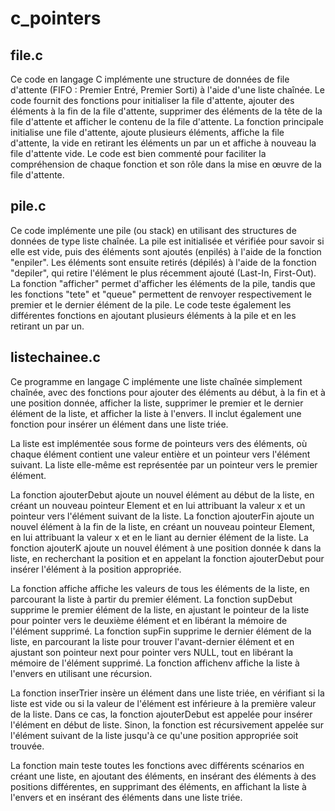 # c_pointers
## file.c
Ce code en langage C implémente une structure de données de file d'attente (FIFO : Premier Entré, Premier Sorti) à l'aide d'une liste chaînée. Le code fournit des fonctions pour initialiser la file d'attente, ajouter des éléments à la fin de la file d'attente, supprimer des éléments de la tête de la file d'attente et afficher le contenu de la file d'attente. La fonction principale initialise une file d'attente, ajoute plusieurs éléments, affiche la file d'attente, la vide en retirant les éléments un par un et affiche à nouveau la file d'attente vide. Le code est bien commenté pour faciliter la compréhension de chaque fonction et son rôle dans la mise en œuvre de la file d'attente.
## pile.c
Ce code implémente une pile (ou stack) en utilisant des structures de données de type liste chaînée. La pile est initialisée et vérifiée pour savoir si elle est vide, puis des éléments sont ajoutés (enpilés) à l'aide de la fonction "enpiler". Les éléments sont ensuite retirés (dépilés) à l'aide de la fonction "depiler", qui retire l'élément le plus récemment ajouté (Last-In, First-Out). La fonction "afficher" permet d'afficher les éléments de la pile, tandis que les fonctions "tete" et "queue" permettent de renvoyer respectivement le premier et le dernier élément de la pile. Le code teste également les différentes fonctions en ajoutant plusieurs éléments à la pile et en les retirant un par un.
## listechainee.c
Ce programme en langage C implémente une liste chaînée simplement chaînée, avec des fonctions pour ajouter des éléments au début, à la fin et à une position donnée, afficher la liste, supprimer le premier et le dernier élément de la liste, et afficher la liste à l'envers. Il inclut également une fonction pour insérer un élément dans une liste triée.

La liste est implémentée sous forme de pointeurs vers des éléments, où chaque élément contient une valeur entière et un pointeur vers l'élément suivant. La liste elle-même est représentée par un pointeur vers le premier élément.

La fonction ajouterDebut ajoute un nouvel élément au début de la liste, en créant un nouveau pointeur Element et en lui attribuant la valeur x et un pointeur vers l'élément suivant de la liste. La fonction ajouterFin ajoute un nouvel élément à la fin de la liste, en créant un nouveau pointeur Element, en lui attribuant la valeur x et en le liant au dernier élément de la liste. La fonction ajouterK ajoute un nouvel élément à une position donnée k dans la liste, en recherchant la position et en appelant la fonction ajouterDebut pour insérer l'élément à la position appropriée.

La fonction affiche affiche les valeurs de tous les éléments de la liste, en parcourant la liste à partir du premier élément. La fonction supDebut supprime le premier élément de la liste, en ajustant le pointeur de la liste pour pointer vers le deuxième élément et en libérant la mémoire de l'élément supprimé. La fonction supFin supprime le dernier élément de la liste, en parcourant la liste pour trouver l'avant-dernier élément et en ajustant son pointeur next pour pointer vers NULL, tout en libérant la mémoire de l'élément supprimé. La fonction affichenv affiche la liste à l'envers en utilisant une récursion.

La fonction inserTrier insère un élément dans une liste triée, en vérifiant si la liste est vide ou si la valeur de l'élément est inférieure à la première valeur de la liste. Dans ce cas, la fonction ajouterDebut est appelée pour insérer l'élément en début de liste. Sinon, la fonction est récursivement appelée sur l'élément suivant de la liste jusqu'à ce qu'une position appropriée soit trouvée.

La fonction main teste toutes les fonctions avec différents scénarios en créant une liste, en ajoutant des éléments, en insérant des éléments à des positions différentes, en supprimant des éléments, en affichant la liste à l'envers et en insérant des éléments dans une liste triée.
